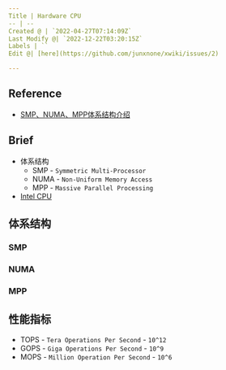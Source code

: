 ```yaml
---
Title | Hardware CPU
-- | --
Created @ | `2022-04-27T07:14:09Z`
Last Modify @| `2022-12-22T03:20:15Z`
Labels | ``
Edit @| [here](https://github.com/junxnone/xwiki/issues/2)

---
```

## Reference
- [SMP、NUMA、MPP体系结构介绍](https://www.cnblogs.com/yubo/archive/2010/04/23/1718810.html)

## Brief
- 体系结构
  - SMP - `Symmetric Multi-Processor`
  - NUMA - `Non-Uniform Memory Access`
  - MPP - `Massive Parallel Processing`
- [Intel CPU](/Intel_CPU)

## 体系结构
### SMP

### NUMA

### MPP

## 性能指标
- TOPS - `Tera Operations Per Second` - `10^12`
- GOPS - `Giga Operations Per Second` - `10^9`
- MOPS - `Million Operation Per Second` - `10^6`
